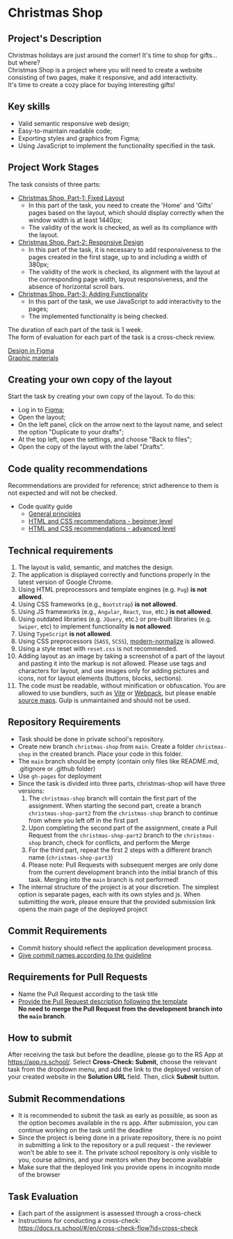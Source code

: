 # Christmas Shop

## Project's Description

Christmas holidays are just around the corner! It's time to shop for gifts... but where?  
Christmas Shop is a project where you will need to create a website consisting of two pages, make it responsive, and add interactivity.  
It's time to create a cozy place for buying interesting gifts!

## Key skills

- Valid semantic responsive web design;
- Easy-to-maintain readable code;
- Exporting styles and graphics from Figma;
- Using JavaScript to implement the functionality specified in the task.

## Project Work Stages

The task consists of three parts:

- [Christmas Shop. Part-1: Fixed Layout](christmas-shop-part1.md)
  - In this part of the task, you need to create the 'Home' and 'Gifts' pages based on the layout, which should display correctly when the window width is at least 1440px;
  - The validity of the work is checked, as well as its compliance with the layout.
- [Christmas Shop. Part-2: Responsive Design](christmas-shop-part2.md)
  - In this part of the task, it is necessary to add responsiveness to the pages created in the first stage, up to and including a width of 380px;
  - The validity of the work is checked, its alignment with the layout at the corresponding page width, layout responsiveness, and the absence of horizontal scroll bars.
- [Christmas Shop. Part-3: Adding Functionality](christmas-shop-part3.md)
  - In this part of the task, we use JavaScript to add interactivity to the pages;
  - The implemented functionality is being checked.

The duration of each part of the task is 1 week.  
The form of evaluation for each part of the task is a cross-check review.

[Design in Figma](https://www.figma.com/design/zTB01BwWZVoXYK5atH3eZT/Cristmas-Shop)  
[Graphic materials](img-compressed.zip)

## Creating your own copy of the layout

Start the task by creating your own copy of the layout. To do this:

- Log in to [Figma](https://www.figma.com/);
- Open the layout;
- On the left panel, click on the arrow next to the layout name, and select the option "Duplicate to your drafts";
- At the top left, open the settings, and choose "Back to files";
- Open the copy of the layout with the label "Drafts".

## Code quality recommendations

Recommendations are provided for reference; strict adherence to them is not expected and will not be checked.

- Code quality guide
  - [General principles](../code-principles/generic-principles.md)
  - [HTML and CSS recommendations - beginner level](../code-principles/html-and-css.md)
  - [HTML and CSS recommendations - advanced level](../code-principles/html-and-css-extended.md)

## Technical requirements

1. The layout is valid, semantic, and matches the design.
2. The application is displayed correctly and functions properly in the latest version of Google Chrome.
3. Using HTML preprocessors and template engines (e.g. `Pug`) **is not allowed**.
4. Using CSS frameworks (e.g., `Bootstrap`) **is not allowed**.
5. Using JS frameworks (e.g., `Angular`, `React`, `Vue`, etc.) **is not allowed**.
6. Using outdated libraries (e.g. `JQuery`, etc.) or pre-built libraries (e.g. `Swiper`, etc) to implement functionality **is not allowed**.
7. Using `TypeScript` **is not allowed**.
8. Using CSS preprocessors (`SASS`, `SCSS`), [modern-normalize](https://github.com/sindresorhus/modern-normalize) is allowed.
9. Using a style reset with `reset.css` is not recommended.
10. Adding layout as an image by taking a screenshot of a part of the layout and pasting it into the markup is not allowed. Please use tags and characters for layout, and use images only for adding pictures and icons, not for layout elements (buttons, blocks, sections).
11. The code must be readable, without minification or obfuscation. You are allowed to use bundlers, such as [Vite](https://vitejs.dev/) or [Webpack](https://webpack.js.org/), but please enable [source maps](https://web.dev/articles/source-maps). Gulp is unmaintained and should not be used.

## Repository Requirements

- Task should be done in private school's repository. 
- Create new branch `christmas-shop` from `main`. Create a folder `christmas-shop` in the created branch. Place your code in this folder.
- The `main` branch should be empty (contain only files like README.md, .gitignore or .github folder)
- Use `gh-pages` for deployment 
- Since the task is divided into three parts, christmas-shop will have three versions:
  1.  The `christmas-shop` branch will contain the first part of the assignment. When starting the second part, create a branch `christmas-shop-part2` from the `christmas-shop` branch to continue from where you left off in the first part
  2.  Upon completing the second part of the assignment, create a Pull Request from the `christmas-shop-part2` branch to the `christmas-shop` branch, check for conflicts, and perform the Merge
  3.  For the third part, repeat the first 2 steps with a different branch name (`christmas-shop-part3`)
  4.  Please note: Pull Requests with subsequent merges are only done from the current development branch into the initial branch of this task. Merging into the `main` branch is not performed!
- The internal structure of the project is at your discretion. The simplest option is separate pages, each with its own styles and js. When submitting the work, please ensure that the provided submission link opens the main page of the deployed project

## Commit Requirements

- Commit history should reflect the application development process.
- [Give commit names according to the guideline](https://docs.rs.school/#/en/git-convention)

## Requirements for Pull Requests

- Name the Pull Request according to the task title
- [Provide the Pull Request description following the template](https://docs.rs.school/#/en/pull-request-review-process?id=pull-request-requirements-pr)  
  **No need to merge the Pull Request from the development branch into the `main` branch**.

## How to submit

After receiving the task but before the deadline, please go to the RS App at https://app.rs.school/. Select **Cross-Check: Submit**, choose the relevant task from the dropdown menu, and add the link to the deployed version of your created website in the **Solution URL** field. Then, click **Submit** button.

## Submit Recommendations

- It is recommended to submit the task as early as possible, as soon as the option becomes available in the rs app. After submission, you can continue working on the task until the deadline
- Since the project is being done in a private repository, there is no point in submitting a link to the repository or a pull request - the reviewer won't be able to see it. The private school repository is only visible to you, course admins, and your mentors when they become available
- Make sure that the deployed link you provide opens in incognito mode of the browser

## Task Evaluation

- Each part of the assignment is assessed through a cross-check
- Instructions for conducting a cross-check: https://docs.rs.school/#/en/cross-check-flow?id=cross-check

